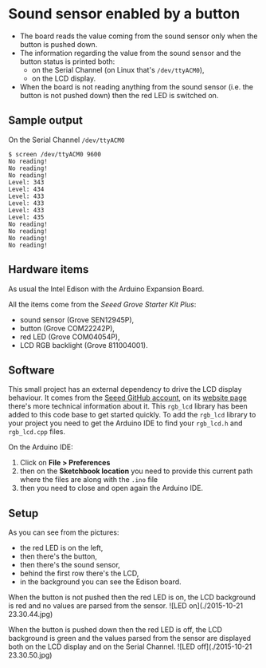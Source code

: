 Sound sensor enabled by a button
================================

- The board reads the value coming from the sound sensor only when the button is pushed down.
- The information regarding the value from the sound sensor and the button status is printed both:
   - on the Serial Channel (on Linux that's `/dev/ttyACM0`),
   - on the LCD display. 
- When the board is not reading anything from the sound sensor (i.e. the button is not pushed down) then the red LED is switched on.


Sample output
-------------

On the Serial Channel `/dev/ttyACM0`

```
$ screen /dev/ttyACM0 9600
No reading!
No reading!
No reading!
Level: 343
Level: 434
Level: 433
Level: 433
Level: 433
Level: 435
No reading!
No reading!
No reading!
No reading!
```

Hardware items
--------------

As usual the Intel Edison with the Arduino Expansion Board.

All the items come from the _Seeed Grove Starter Kit Plus_:

 - sound sensor (Grove SEN12945P),
 - button (Grove COM22242P),
 - red LED (Grove COM04054P),
 - LCD RGB backlight (Grove 811004001).


Software
--------

This small project has an external dependency to drive the LCD display behaviour. It comes from the [Seeed GitHub account](https://github.com/Seeed-Studio/Grove_LCD_RGB_Backlight), on its [website page](http://www.seeedstudio.com/wiki/Grove_-_LCD_RGB_Backlight) there's more technical information about it.
This `rgb_lcd` library has been added to this code base to get started quickly. To add the `rgb_lcd` library to your project you need to get the Arduino IDE to find your `rgb_lcd.h` and `rgb_lcd.cpp` files.

On the Arduino IDE:

 1. Click on __File > Preferences__
 2. then on the __Sketchbook location__ you need to provide this current path where the files are along with the `.ino` file
 3. then you need to close and open again the Arduino IDE.


Setup
-----

As you can see from the pictures:

 - the red LED is on the left,
 - then there's the button,
 - then there's the sound sensor,
 - behind the first row there's the LCD,
 - in the background you can see the Edison board.

When the button is not pushed then the red LED is on, the LCD background is red and no values are parsed from the sensor.
![LED on](./2015-10-21 23.30.44.jpg)

When the button is pushed down then the red LED is off, the LCD background is green and the values parsed from the sensor are displayed both on the LCD display and on the Serial Channel.
![LED off](./2015-10-21 23.30.50.jpg)


